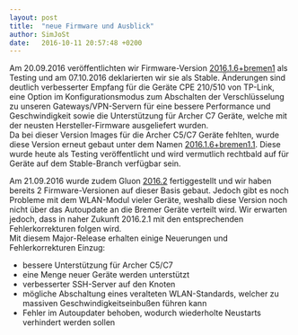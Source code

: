```yaml
---
layout: post
title:  "neue Firmware und Ausblick"
author: SimJoSt
date:   2016-10-11 20:57:48 +0200
---
```

Am 20.09.2016 veröffentlichten wir Firmware-Version [2016.1.6+bremen1](https://wiki.bremen.freifunk.net/Firmware/Changelog#freifunk-bremen-versionen_2016-1-6-bremen1) als Testing und am 07.10.2016 deklarierten wir sie als Stable. Änderungen sind deutlich verbesserter Empfang für die Geräte CPE 210/510 von TP-Link, eine Option im Konfigurationsmodus zum Abschalten der Verschlüsselung zu unseren Gateways/VPN-Servern für eine bessere Performance und Geschwindigkeit sowie die Unterstützung für Archer C7 Geräte, welche mit der neusten Hersteller-Firmware ausgeliefert wurden.  
Da bei dieser Version Images für die Archer C5/C7 Geräte fehlten, wurde diese Version erneut gebaut unter dem Namen [2016.1.6+bremen1.1](https://wiki.bremen.freifunk.net/Firmware/Changelog#freifunk-bremen-versionen_2016-1-6-bremen1-1). Diese wurde heute als Testing veröffentlicht und wird vermutlich rechtbald auf für Geräte auf dem Stable-Branch verfügbar sein.

Am 21.09.2016 wurde zudem Gluon [2016.2](https://wiki.bremen.freifunk.net/Firmware/Changelog#gluon-versionen_2016-2) fertiggestellt und wir haben bereits 2 Firmware-Versionen auf dieser Basis gebaut. Jedoch gibt es noch Probleme mit dem WLAN-Modul vieler Geräte, weshalb diese Version noch nicht über das Autoupdate an die Bremer Geräte verteilt wird. Wir erwarten jedoch, dass in naher Zukunft 2016.2.1 mit den entsprechenden Fehlerkorrekturen folgen wird.  
Mit diesem Major-Release erhalten einige Neuerungen und Fehlerkorrekturen Einzug:

- bessere Unterstützung für Archer C5/C7
- eine Menge neuer Geräte werden unterstützt
- verbesserter SSH-Server auf den Knoten
- mögliche Abschaltung eines veralteten WLAN-Standards, welcher zu massiven Geschwindigkeitseinbußen führen kann
- Fehler im Autoupdater behoben, wodurch wiederholte Neustarts verhindert werden sollen
